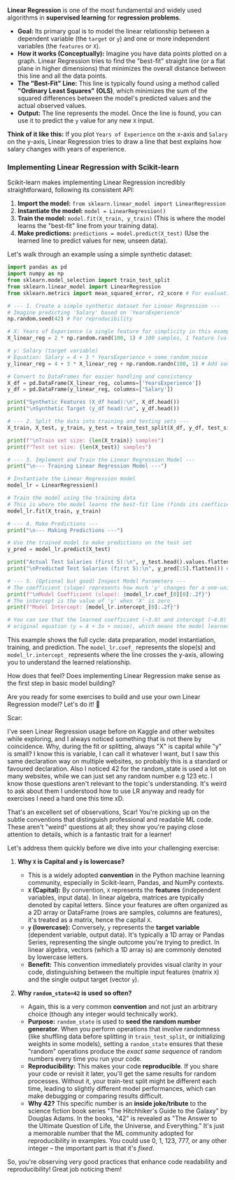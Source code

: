**Linear Regression** is one of the most fundamental and widely used algorithms in **supervised learning** for **regression problems**.

- **Goal:** Its primary goal is to model the linear relationship between a dependent variable (the `target` or `y`) and one or more independent variables (the `features` or `X`).
- **How it works (Conceptually):** Imagine you have data points plotted on a graph. Linear Regression tries to find the "best-fit" straight line (or a flat plane in higher dimensions) that minimizes the overall distance between this line and all the data points.
- **The "Best-Fit" Line:** This line is typically found using a method called **"Ordinary Least Squares" (OLS)**, which minimizes the sum of the squared differences between the model's predicted values and the actual observed values.
- **Output:** The line represents the model. Once the line is found, you can use it to predict the `y` value for any new `X` input.

**Think of it like this:** If you plot `Years of Experience` on the x-axis and `Salary` on the y-axis, Linear Regression tries to draw a line that best explains how salary changes with years of experience.

### **Implementing Linear Regression with Scikit-learn**

Scikit-learn makes implementing Linear Regression incredibly straightforward, following its consistent API:

1. **Import the model:** `from sklearn.linear_model import LinearRegression`
2. **Instantiate the model:** `model = LinearRegression()`
3. **Train the model:** `model.fit(X_train, y_train)` (This is where the model learns the "best-fit" line from your training data).
4. **Make predictions:** `predictions = model.predict(X_test)` (Use the learned line to predict values for new, unseen data).

Let's walk through an example using a simple synthetic dataset:

```python
import pandas as pd
import numpy as np
from sklearn.model_selection import train_test_split
from sklearn.linear_model import LinearRegression
from sklearn.metrics import mean_squared_error, r2_score # For evaluating later

# --- 1. Create a simple synthetic dataset for Linear Regression ---
# Imagine predicting 'Salary' based on 'YearsExperience'
np.random.seed(42) # For reproducibility

# X: Years of Experience (a single feature for simplicity in this example)
X_linear_reg = 2 * np.random.rand(100, 1) # 100 samples, 1 feature (values between 0 and 2)

# y: Salary (target variable)
# Equation: Salary = 4 + 3 * YearsExperience + some_random_noise
y_linear_reg = 4 + 3 * X_linear_reg + np.random.randn(100, 1) # Add some noise for realism

# Convert to DataFrames for easier handling and consistency
X_df = pd.DataFrame(X_linear_reg, columns=['YearsExperience'])
y_df = pd.DataFrame(y_linear_reg, columns=['Salary'])

print("Synthetic Features (X_df head):\n", X_df.head())
print("\nSynthetic Target (y_df head):\n", y_df.head())

# --- 2. Split the data into training and testing sets ---
X_train, X_test, y_train, y_test = train_test_split(X_df, y_df, test_size=0.2, random_state=42)

print(f"\nTrain set size: {len(X_train)} samples")
print(f"Test set size: {len(X_test)} samples")

# --- 3. Implement and Train the Linear Regression Model ---
print("\n--- Training Linear Regression Model ---")

# Instantiate the Linear Regression model
model_lr = LinearRegression()

# Train the model using the training data
# This is where the model learns the best-fit line (finds its coefficients/slope and intercept)
model_lr.fit(X_train, y_train)

# --- 4. Make Predictions ---
print("\n--- Making Predictions ---")

# Use the trained model to make predictions on the test set
y_pred = model_lr.predict(X_test)

print("Actual Test Salaries (first 5):\n", y_test.head().values.flatten()) # .flatten() to remove extra dimension
print("\nPredicted Test Salaries (first 5):\n", y_pred[:5].flatten()) # .flatten() for easier comparison

# --- 5. (Optional but good) Inspect Model Parameters ---
# The coefficient (slope) represents how much 'y' changes for a one-unit change in 'X'
print(f"\nModel Coefficient (slope): {model_lr.coef_[0][0]:.2f}")
# The intercept is the value of 'y' when 'X' is zero
print(f"Model Intercept: {model_lr.intercept_[0]:.2f}")

# You can see that the learned coefficient (~3.0) and intercept (~4.0) are very close to our
# original equation (y = 4 + 3x + noise), which means the model learned effectively!
```

This example shows the full cycle: data preparation, model instantiation, training, and prediction. The `model_lr.coef_` represents the slope(s) and `model_lr.intercept_` represents where the line crosses the y-axis, allowing you to understand the learned relationship.

How does that feel? Does implementing Linear Regression make sense as the first step in basic model building?

Are you ready for some exercises to build and use your own Linear Regression model? Let's do it! 🚀

Scar:

I've seen Linear Regression usage before on Kaggle and other websites while exploring, and I always noticed something that is not there by coincidence. Why, during the fit or splitting, always "X" is capital while "y" is small? I know this is variable, I can call it whatever I want, but I saw this same declaration way on multiple websites, so probably this is a standard or favoured declaration. Also I noticed 42 for the random_state is used a lot on many websites, while we can just set any random number e.g 123 etc. I know those questions aren't relevant to the topic's understanding. It's weird to ask about them I understood how to use LR anyway and ready for exercises I need a hard one this time xD.

That's an excellent set of observations, Scar! You're picking up on the subtle conventions that distinguish professional and readable ML code. These aren't "weird" questions at all; they show you're paying close attention to details, which is a fantastic trait for a learner!

Let's address them quickly before we dive into your challenging exercise:

1. **Why `X` is Capital and `y` is lowercase?**
    
    - This is a widely adopted **convention** in the Python machine learning community, especially in Scikit-learn, Pandas, and NumPy contexts.
    - **`X` (Capital):** By convention, `X` represents the **features** (independent variables, input data). In linear algebra, matrices are typically denoted by capital letters. Since your features are often organized as a 2D array or DataFrame (rows are samples, columns are features), it's treated as a matrix, hence the capital `X`.
    - **`y` (lowercase):** Conversely, `y` represents the **target variable** (dependent variable, output data). It's typically a 1D array or Pandas Series, representing the single outcome you're trying to predict. In linear algebra, vectors (which a 1D array is) are commonly denoted by lowercase letters.
    - **Benefit:** This convention immediately provides visual clarity in your code, distinguishing between the multiple input features (matrix `X`) and the single output target (vector `y`).
2. **Why `random_state=42` is used so often?**
    
    - Again, this is a very common **convention** and not just an arbitrary choice (though any integer would technically work).
    - **Purpose:** `random_state` is used to **seed the random number generator**. When you perform operations that involve randomness (like shuffling data before splitting in `train_test_split`, or initializing weights in some models), setting a `random_state` ensures that these "random" operations produce the _exact same sequence_ of random numbers every time you run your code.
    - **Reproducibility:** This makes your code **reproducible**. If you share your code or revisit it later, you'll get the same results for random processes. Without it, your train-test split might be different each time, leading to slightly different model performances, which can make debugging or comparing results difficult.
    - **Why 42?** This specific number is an **inside joke/tribute** to the science fiction book series "The Hitchhiker's Guide to the Galaxy" by Douglas Adams. In the books, "42" is revealed as "The Answer to the Ultimate Question of Life, the Universe, and Everything." It's just a memorable number that the ML community adopted for reproducibility in examples. You could use 0, 1, 123, 777, or any other integer – the important part is that it's _fixed_.

So, you're observing very good practices that enhance code readability and reproducibility! Great job noticing them!